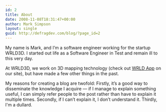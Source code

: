 ```yaml
---
id: 2
title: About
date: 2008-11-08T18:31:47+00:00
author: Mark Simpson
layout: single
guid: http://defragdev.com/blog/?page_id=2
---
```

My name is Mark, and I’m a software engineer working for the startup WRLD3D. I started out life as a Software Engineer in Test and remain ill to this very day.

At WRLD3D, we work on 3D mapping technology (check out [WRLD App](https://wrld3d.com/) on our site), but have made a few other things in the past.

My reasons for creating a blog are twofold: Firstly, it’s a good way to disseminate the knowledge I acquire — if I manage to explain something useful, I can simply refer people to the post rather than have to explain it multiple times. Secondly, if I can’t explain it, I don’t understand it. Thirdly, I'm a dullard.